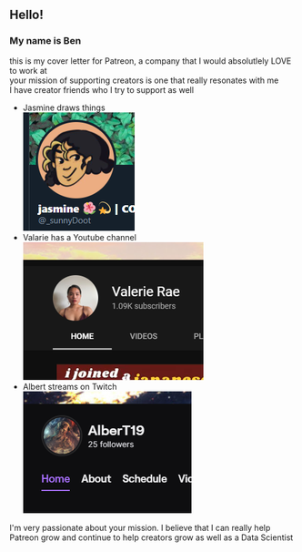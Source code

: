 ## Hello!

### My name is Ben  
this is my cover letter for Patreon, a company that I would absolutlely LOVE to work at   
your mission of supporting creators is one that really resonates with me  
I have creator friends who I try to support as well  
- Jasmine draws things  
![Jasmine draws things](/images/Jas_pic.PNG)
- Valarie has a Youtube channel  
![Valarie has a Youtube channel](/images/Val_pic.PNG)
- Albert streams on Twitch  
![Albert streams on Twitch](/images/Alb_pic.PNG)
  
I'm very passionate about your mission. I believe that I can really help Patreon grow and continue to help creators grow as well as a Data Scientist
